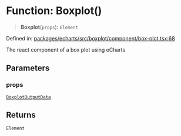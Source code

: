 # Function: Boxplot()

> **Boxplot**(`props`): `Element`

Defined in: [packages/echarts/src/boxplot/component/box-plot.tsx:68](https://github.com/GeoDaCenter/openassistant/blob/ae6e39c15b60e7a98a21d90a5bbeff5dc44c1295/packages/echarts/src/boxplot/component/box-plot.tsx#L68)

The react component of a box plot using eCharts

## Parameters

### props

[`BoxplotOutputData`](../type-aliases/BoxplotOutputData.md)

## Returns

`Element`
